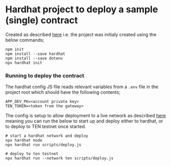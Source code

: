 # Hardhat project to deploy a sample (single) contract

Created as described [here](https://hardhat.org/tutorial/creating-a-new-hardhat-project) i.e. the project was initialy 
created using the below commands;

```shell
npm init
npm install --save hardhat
npm install --save dotenv
npx hardhat init
```

### Running to deploy the contract

The hardhat config JS file reads relevant variables from a `.env` file in the project root which should have the following contents;

```shell
APP_DEV_PK=<account private key>
TEN_TOKEN=<token from the gateway>
```

The config is setup to allow deployment to a live network as described [here](https://hardhat.org/tutorial/deploying-to-a-live-network)
 meaning you can run the below to start up and deploy either to hardhat, or to deploy to TEN testnet once started. 

```shell
# start a hardhat network and deploy 
npx hardhat node
npx hardhat run scripts/deploy.js

# deploy to ten testnet 
npx hardhat run --network ten scripts/deploy.js
```



